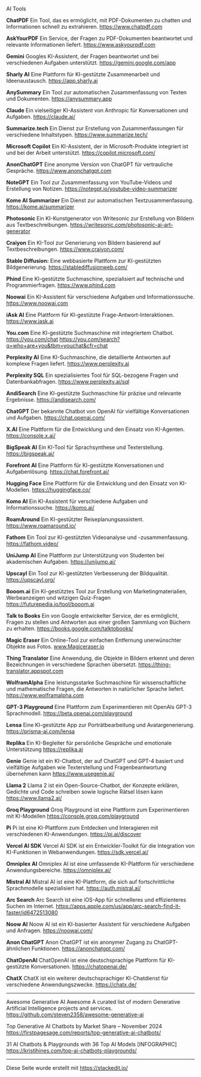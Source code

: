 
AI Tools

**ChatPDF** 
Ein Tool, das es ermöglicht, mit PDF-Dokumenten zu chatten und Informationen schnell zu extrahieren.
https://www.chatpdf.com

**AskYourPDF** 
Ein Service, der Fragen zu PDF-Dokumenten beantwortet und relevante Informationen liefert.
https://www.askyourpdf.com

**Gemini** 
Googles KI-Assistent, der Fragen beantwortet und bei verschiedenen Aufgaben unterstützt.
https://gemini.google.com/app

**Sharly AI** 
Eine Plattform für KI-gestützte Zusammenarbeit und Ideenaustausch.
https://app.sharly.ai

**AnySummary** 
Ein Tool zur automatischen Zusammenfassung von Texten und Dokumenten.
https://anysummary.app

**Claude** 
Ein vielseitiger KI-Assistent von Anthropic für Konversationen und Aufgaben.
https://claude.ai/

**Summarize.tech** 
Ein Dienst zur Erstellung von Zusammenfassungen für verschiedene Inhaltstypen.
https://www.summarize.tech/

**Microsoft Copilot** 
Ein KI-Assistent, der in Microsoft-Produkte integriert ist und bei der Arbeit unterstützt.
https://copilot.microsoft.com/

**AnonChatGPT** 
Eine anonyme Version von ChatGPT für vertrauliche Gespräche.
https://www.anonchatgpt.com

**NoteGPT** 
Ein Tool zur Zusammenfassung von YouTube-Videos und Erstellung von Notizen.
https://notegpt.io/youtube-video-summarizer

**Kome AI Summarizer** 
Ein Dienst zur automatischen Textzusammenfassung.
https://kome.ai/summarizer

**Photosonic** 
Ein KI-Kunstgenerator von Writesonic zur Erstellung von Bildern aus Textbeschreibungen.
https://writesonic.com/photosonic-ai-art-generator

**Craiyon** 
Ein KI-Tool zur Generierung von Bildern basierend auf Textbeschreibungen.
https://www.craiyon.com/

**Stable Diffusion:** 
Eine webbasierte Plattform zur KI-gestützten Bildgenerierung.
https://stablediffusionweb.com/

**Phind** 
Eine KI-gestützte Suchmaschine, spezialisiert auf technische und Programmierfragen.
https://www.phind.com

**Noowai** 
Ein KI-Assistent für verschiedene Aufgaben und Informationssuche.
https://www.noowai.com

**iAsk AI** 
Eine Plattform für KI-gestützte Frage-Antwort-Interaktionen.
https://www.iask.ai

**You.com** 
Eine KI-gestützte Suchmaschine mit integriertem Chatbot.
https://you.com/chat
https://you.com/search?q=who+are+you&tbm=youchat&cfr=chat

**Perplexity AI** 
Eine KI-Suchmaschine, die detaillierte Antworten auf komplexe Fragen liefert.
https://www.perplexity.ai

**Perplexity SQL** 
Ein spezialisiertes Tool für SQL-bezogene Fragen und Datenbankabfragen.
https://www.perplexity.ai/sql

**AndiSearch** 
Eine KI-gestützte Suchmaschine für präzise und relevante Ergebnisse.
https://andisearch.com/

**ChatGPT** 
Der bekannte Chatbot von OpenAI für vielfältige Konversationen und Aufgaben.
https://chat.openai.com/

**X.AI** 
Eine Plattform für die Entwicklung und den Einsatz von KI-Agenten.
https://console.x.ai/

**BigSpeak AI** 
Ein KI-Tool für Sprachsynthese und Texterstellung.
https://bigspeak.ai/

**Forefront AI** 
Eine Plattform für KI-gestützte Konversationen und Aufgabenlösung.
https://chat.forefront.ai/

**Hugging Face** 
Eine Plattform für die Entwicklung und den Einsatz von KI-Modellen.
https://huggingface.co/

**Komo AI** 
Ein KI-Assistent für verschiedene Aufgaben und Informationssuche.
https://komo.ai/

**RoamAround** 
Ein KI-gestützter Reiseplanungsassistent.
https://www.roamaround.io/

**Fathom** 
Ein Tool zur KI-gestützten Videoanalyse und -zusammenfassung.
https://fathom.video/

**UniJump AI** 
Eine Plattform zur Unterstützung von Studenten bei akademischen Aufgaben.
https://unijump.ai/

**Upscayl** 
Ein Tool zur KI-gestützten Verbesserung der Bildqualität.
https://upscayl.org/

**Booom.ai**
Ein KI-gestütztes Tool zur Erstellung von Marketingmaterialien, Werbeanzeigen und witzigen Quiz-Fragen
https://futurepedia.io/tool/booom.ai

**Talk to Books**
Ein von Google entwickelter Service, der es ermöglicht, Fragen zu stellen und Antworten aus einer großen Sammlung von Büchern zu erhalten.
https://books.google.com/talktobooks/

**Magic Eraser**
Ein Online-Tool zur einfachen Entfernung unerwünschter Objekte aus Fotos.
www.Magiceraser.io

**Thing Translator**
Eine Anwendung, die Objekte in Bildern erkennt und deren Bezeichnungen in verschiedene Sprachen übersetzt.
https://thing-translator.appspot.com

**WolframAlpha**
Eine leistungsstarke Suchmaschine für wissenschaftliche und mathematische Fragen, die Antworten in natürlicher Sprache liefert.
https://www.wolframalpha.com

**GPT-3 Playground**
Eine Plattform zum Experimentieren mit OpenAIs GPT-3 Sprachmodell.
https://beta.openai.com/playground

**Lensa**
Eine KI-gestützte App zur Porträtbearbeitung und Avatargenerierung.
https://prisma-ai.com/lensa

**Replika** 
 Ein KI-Begleiter für persönliche Gespräche und emotionale Unterstützung
 https://replika.ai

**Genie**
Genie ist ein KI-Chatbot, der auf ChatGPT und GPT-4 basiert und vielfältige Aufgaben wie Texterstellung und Fragenbeantwortung übernehmen kann
https://www.usegenie.ai/

**Llama 2**
Llama 2 ist ein Open-Source-Chatbot, der Konzepte erklären, Gedichte und Code schreiben sowie logische Rätsel lösen kann
https://www.llama2.ai/

**Groq Playground**
Groq Playground ist eine Plattform zum Experimentieren mit KI-Modellen
https://console.groq.com/playground

**Pi**
Pi ist eine KI-Plattform zum Entdecken und Interagieren mit verschiedenen KI-Anwendungen.
https://pi.ai/discover

**Vercel AI SDK**
Vercel AI SDK ist ein Entwickler-Toolkit für die Integration von KI-Funktionen in Webanwendungen.
https://sdk.vercel.ai/

**Omniplex AI**
Omniplex AI ist eine umfassende KI-Plattform für verschiedene Anwendungsbereiche.
https://omniplex.ai/

**Mistral AI**
Mistral AI ist eine KI-Plattform, die sich auf fortschrittliche Sprachmodelle spezialisiert hat.
https://auth.mistral.ai/

**Arc Search**
Arc Search ist eine iOS-App für schnelleres und effizienteres Suchen im Internet.
https://apps.apple.com/us/app/arc-search-find-it-faster/id6472513080

**Noow AI**
Noow AI ist ein KI-basierter Assistent für verschiedene Aufgaben und Anfragen.
https://noowai.com/

**Anon ChatGPT**
Anon ChatGPT ist ein anonymer Zugang zu ChatGPT-ähnlichen Funktionen.
https://anonchatgpt.com/

**ChatOpenAI**
ChatOpenAI ist eine deutschsprachige Plattform für KI-gestützte Konversationen.
https://chatopenai.de/

**ChatX**
ChatX ist ein weiterer deutschsprachiger KI-Chatdienst für verschiedene Anwendungszwecke.
https://chatx.de/


--------------------------------------------------------------------------------------------


Awesome Generative AI Awesome
A curated list of modern Generative Artificial Intelligence projects and services.
https://github.com/steven2358/awesome-generative-ai

Top Generative AI Chatbots by Market Share – November 2024
https://firstpagesage.com/reports/top-generative-ai-chatbots/

31 AI Chatbots & Playgrounds with 36 Top AI Models [INFOGRAPHIC]
https://kristihines.com/top-ai-chatbots-playgrounds/


--------------------------------------------------------------------------------------------


Diese Seite wurde erstellt mit https://stackedit.io/



